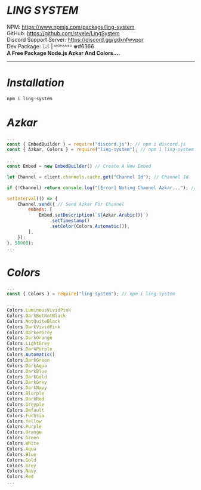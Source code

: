# **_LING SYSTEM_**

NPM: https://www.npmjs.com/package/ling-system
<br>
GitHub: https://github.com/styele/LingSystem
<br>
Discord Support Server: https://discord.gg/gdxnfwvpqr
<br>
Dev Package: 𝙻𝚂  | ᴹᴼᴴᴬᴹᴱᴰ ♛#6366
<br>
**A Free Package Node.js Azkar And Colors....**
<hr>

# **_Installation_**

```js
npm i ling-system
```

# **_Azkar_**

```js
...
const { EmbedBuilder } = require("discord.js"); // npm i discord.js
const { Azkar, Colors } = require("ling-system"); // npm i ling-system
        
...
const Embed = new EmbedBuilder() // Create A New Embed

let Channel = client.channels.cache.get("Channel Id"); // Channel Id

if (!Channel) return console.log("[Error] Noting Channel Azkar..."); // Client Noting Channel For All Server Form Bot

setInterval(() => {
    Channel.send({ // Send Azkar For Channel 
        embeds: [
            Embed.setDescription(`${Azkar.Arabic()}`)
                .setTimestamp()
                .setColor(Colors.Automatic()),
        ],
    });
}, 50000);
...
```

# **_Colors_**

```js
...
const { Colors } = require("ling-system"); // npm i ling-system

...
Colors.LuminousVividPink
Colors.DarkButNotBlack
Colors.NotQuiteBlack
Colors.DarkVividPink
Colors.DarkerGrey
Colors.DarkOrange
Colors.LightGrey
Colors.DarkPurple
Colors.Automatic()
Colors.DarkGreen
Colors.DarkAqua
Colors.DarkBlue
Colors.DarkGold
Colors.DarkGrey
Colors.DarkNavy
Colors.Blurple
Colors.DarkRed
Colors.Greyple
Colors.Default
Colors.Fuchsia
Colors.Yellow
Colors.Purple
Colors.Orange
Colors.Green
Colors.White
Colors.Aqua
Colors.Blue
Colors.Gold
Colors.Grey
Colors.Navy
Colors.Red
...
```
